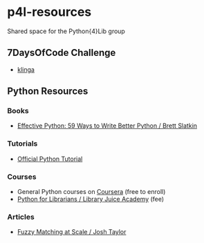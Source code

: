 # p4l-resources
Shared space for the Python{4}Lib group

## 7DaysOfCode Challenge
+ [klinga](https://github.com/klinga/p4l-first-challenge)


## Python Resources
### Books
+ [Effective Python: 59 Ways to Write Better Python / Brett Slatkin](http://www.worldcat.org/oclc/1140129622)

### Tutorials
+ [Official Python Tutorial](https://docs.python.org/3/tutorial/index.html)

### Courses
+ General Python courses on [Coursera](https://www.coursera.org/courses?query=python) (free to enroll)
+ [Python for Librarians / Library Juice Academy](https://libraryjuiceacademy.com/shop/course/270-python-for-librarians/) (fee)

### Articles
+ [Fuzzy Matching at Scale / Josh Taylor](https://towardsdatascience.com/fuzzy-matching-at-scale-84f2bfd0c536)
